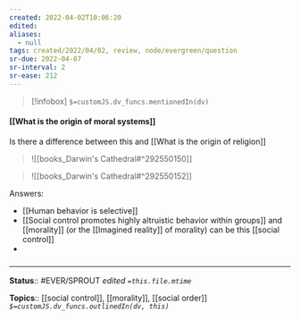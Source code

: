 ```yaml
---
created: 2022-04-02T10:06:20 
edited: 
aliases:
  - null
tags: created/2022/04/02, review, node/evergreen/question
sr-due: 2022-04-07
sr-interval: 2
sr-ease: 212
---
```

> [!infobox]
`$=customJS.dv_funcs.mentionedIn(dv)`

#### [[What is the origin of moral systems]] 

Is there a difference between this and [[What is the origin of religion]]


> ![[books_Darwin's Cathedral#^292550150]]

> ![[books_Darwin's Cathedral#^292550152]]

Answers:
- [[Human behavior is selective]]
- [[Social control promotes highly altruistic behavior within groups]] and [[morality]] (or the [[Imagined reality]] of morality) can be this [[social control]]
- 

### <hr class="footnote"/>

**Status**:: #EVER/SPROUT
*edited `=this.file.mtime`*

**Topics**:: [[social control]], [[morality]], [[social order]]
*`$=customJS.dv_funcs.outlinedIn(dv, this)`*
